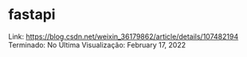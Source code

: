 # fastapi

Link: https://blog.csdn.net/weixin_36179862/article/details/107482194
Terminado: No
Última Visualização: February 17, 2022